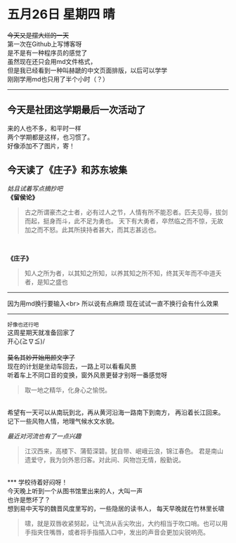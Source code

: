 # 五月26日 星期四 晴
~~今天又是摆大烂的一天~~
<br>
第一次在Github上写博客呀
<br>
是不是有一种程序员的感觉了
<br>
虽然现在还只会用md文件格式，<br>
但是我已经看到一种叫赫蹏的中文页面排版，以后可以学学<br>
刚刚学用md也只用了半个小时（？）<br>
***
## 今天是社团这学期最后一次活动了<br>
来的人也不多，和平时一样<br>
两个学期都是这样，也习惯了。<br>
好像添加不了图片，寄！<br>

## 今天读了《庄子》和苏东坡集<br>
*姑且试着写点摘抄吧*
<br>
**《留侯论》**
>古之所谓豪杰之士者，必有过人之节，人情有所不能忍者。匹夫见辱，拔剑而起，挺身而斗，此不足为勇也。
>天下有大勇者，卒然临之而不惊，无故加之而不怒。此其所挟持者甚大，而其志甚远也。
<br>

**《庄子》**
<br>
>知人之所为者，以其知之所知，以养其知之所不知，终其天年而不中道夭者，是知之盛也

***
因为用md换行要输入\<br>
所以说有点麻烦
现在试试一直不换行会有什么效果
***
``好像也还行吧``<br>
这周星期天就准备回家了<br>
开心(≧∇≦)/   
<br>
~~莫名其妙开始用颜文字了~~
<br>
   现在的计划是坐动车回去，一路上可以看看风景
<br>
听着车上不同口音的变换，窗外风景更替才别呀一番感觉呀
<br>
>取一地之精华，化身心之愉悦。
<br>
希望有一天可以从南玩到北，再从黄河沿海一路南下到南方，
再沿着长江回来。记下一些风物人情，地理气候水文水貌。
<br>


*最近对河流也有了一点兴趣*
<br>
>江汉西来，高楼下、蒲萄深碧。犹自带、岷峨云浪，锦江春色。
>君是南山遗爱守，我为剑外思归客。对此间、风物岂无情，殷勤说。
<br>
***
学校待着好闷呀！<br>
今天晚上听到一个从图书馆里出来的人，大叫一声<br>
也许是憋坏了？<br>
想到易中天写的魏晋风度里写的，一些隐居的读书人，
每天早晚就在竹林里长啸
<br>

>啸，就是双唇收紧努起，让气流从舌尖吹出，大约相当于吹口哨。也可以用手指夹住嘴唇，或者将手指插入口中，发出的声音会更加尖锐响亮。
<br>
